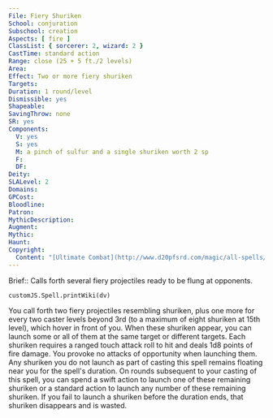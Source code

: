 ```yaml
---
File: Fiery Shuriken
School: conjuration
Subschool: creation
Aspects: [ fire ]
ClassList: { sorcerer: 2, wizard: 2 }
CastTime: standard action
Range: close (25 + 5 ft./2 levels)
Area: 
Effect: Two or more fiery shuriken
Targets: 
Duration: 1 round/level
Dismissible: yes
Shapeable: 
SavingThrow: none
SR: yes
Components:
  V: yes
  S: yes
  M: a pinch of sulfur and a single shuriken worth 2 sp
  F: 
  DF: 
Deity: 
SLALevel: 2
Domains: 
GPCost: 
Bloodline: 
Patron: 
MythicDescription: 
Augment: 
Mythic: 
Haunt: 
Copyright:
  Content: "[Ultimate Combat](http://www.d20pfsrd.com/magic/all-spells/f/fiery-shuriken)"
---
```

Brief:: Calls forth several fiery projectiles ready to be flung at opponents.

```dataviewjs
customJS.Spell.printWiki(dv)
```

You call forth two fiery projectiles resembling shuriken, plus one more for every two caster levels beyond 3rd (to a maximum of eight shuriken at 15th level), which hover in front of you. When these shuriken appear, you can launch some or all of them at the same target or different targets. Each shuriken requires a ranged touch attack roll to hit and deals 1d8 points of fire damage. You provoke no attacks of opportunity when launching them.  Any shuriken you do not launch as part of casting this spell remains floating near you for the spell's duration. On rounds subsequent to your casting of this spell, you can spend a swift action to launch one of these remaining shuriken or a standard action to launch any number of these remaining shuriken. If you fail to launch a shuriken before the duration ends, that shuriken disappears and is wasted.
